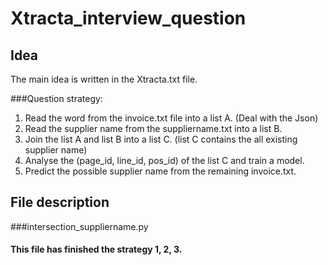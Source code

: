 # Xtracta_interview_question
## Idea
The main idea is written in the Xtracta.txt file. 

###Question strategy:
1. Read the word from the invoice.txt file into a list A. (Deal with the Json)
2. Read the supplier name from the suppliername.txt into a list B.
3. Join the list A and list B into a list C. (list C contains the all existing supplier name)
4. Analyse the (page_id, line_id, pos_id) of the list C and train a model.
5. Predict the possible supplier name from the remaining invoice.txt.

## File description
###intersection_suppliername.py
#### This file has finished the strategy 1, 2, 3.
